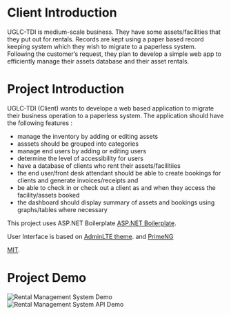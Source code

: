 
<h1>Client Introduction</h1>
<p>
UGLC-TDI is medium-scale business. They have some assets/facilities that they put out for rentals. Records are kept using a paper based record keeping system which they wish to migrate to a paperless system. Following the customer’s request, they plan to develop a simple web app to efficiently manage their assets database and their asset rentals.
</p>
<h1>Project Introduction</h1>
<p>
UGLC-TDI (Client) wants to develope a web based application to migrate their business operation to a paperless system. The application should have the following features :
<ul>
    <li>
        manage the inventory by adding or editing assets
    </li>
    <li>
        asssets should be grouped into categories
    </li>
    <li>
        manage end users by adding or editing users
    </li>
    <li>
        determine the level of accessibility for users
    </li>
    <li>
        have a database of clients who rent their assets/facilitiies
    </li>
    <li>
        the end user/front desk attendant should be able to create bookings for clients and generate invoices/receipts and
    </li>
    <li>
         be able to check in or check out a client as and when they access the facility/assets booked
    </li>
    <li>
        the dashboard should display summary of assets and bookings using graphs/tables where necessary
    </li>
</ul>
</p>


This project uses ASP.NET Boilerplate [ASP.NET Boilerplate](https://aspnetboilerplate.com/Pages/Documents). 

User Interface is based on [AdminLTE theme](https://github.com/ColorlibHQ/AdminLTE). 
and [PrimeNG](https://primefaces.org/primeng/showcase/#/)
 

[MIT](LICENSE).

<h1>Project Demo</h1>
<img src="Animation.gif" alt="Rental Management System Demo" title="Rental Management System Demo"/>
<img src="Swagger.gif" alt="Rental Management System API Demo" title="Rental Management System API Demo"/>
